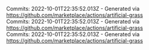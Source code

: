 Commits: 2022-10-01T22:35:52.013Z - Generated via https://github.com/marketplace/actions/artificial-grass
<br>
Commits: 2022-10-01T22:35:52.013Z - Generated via https://github.com/marketplace/actions/artificial-grass
<br>
Commits: 2022-10-01T22:35:52.013Z - Generated via https://github.com/marketplace/actions/artificial-grass
<br>
